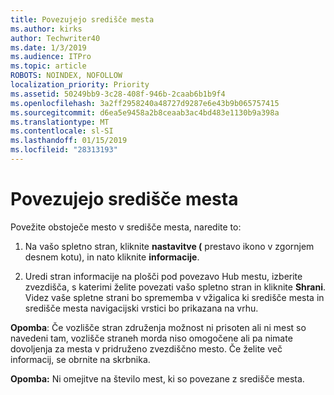 ```yaml
---
title: Povezujejo središče mesta
ms.author: kirks
author: Techwriter40
ms.date: 1/3/2019
ms.audience: ITPro
ms.topic: article
ROBOTS: NOINDEX, NOFOLLOW
localization_priority: Priority
ms.assetid: 50249bb9-3c28-408f-946b-2caab6b1b9f4
ms.openlocfilehash: 3a2ff2958240a48727d9287e6e43b9b065757415
ms.sourcegitcommit: d6ea5e9458a2b8ceaab3ac4bd483e1130b9a398a
ms.translationtype: MT
ms.contentlocale: sl-SI
ms.lasthandoff: 01/15/2019
ms.locfileid: "28313193"
---
```

# <a name="associate-a-hub-site"></a>Povezujejo središče mesta

Povežite obstoječe mesto v središče mesta, naredite to:
  
1. Na vašo spletno stran, kliknite **nastavitve (** prestavo ikono v zgornjem desnem kotu), in nato kliknite **informacije**. 
    
2. Uredi stran informacije na plošči pod povezavo Hub mestu, izberite zvezdišča, s katerimi želite povezati vašo spletno stran in kliknite **Shrani**. Videz vaše spletne strani bo sprememba v vžigalica ki središče mesta in središče mesta navigacijski vrstici bo prikazana na vrhu. 
    
 **Opomba**: Če vozlišče stran združenja možnost ni prisoten ali ni mest so navedeni tam, vozlišče straneh morda niso omogočene ali pa nimate dovoljenja za mesta v pridruženo zvezdiščno mesto. Če želite več informacij, se obrnite na skrbnika. 
  
 **Opomba:** Ni omejitve na število mest, ki so povezane z središče mesta. 
  

